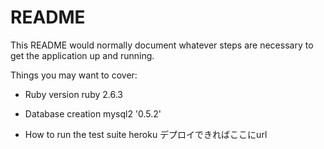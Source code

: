 # README

This README would normally document whatever steps are necessary to get the
application up and running.

Things you may want to cover:

* Ruby version
  ruby 2.6.3

* Database creation
  mysql2 '0.5.2'


* How to run the test suite
  heroku デプロイできればここにurl